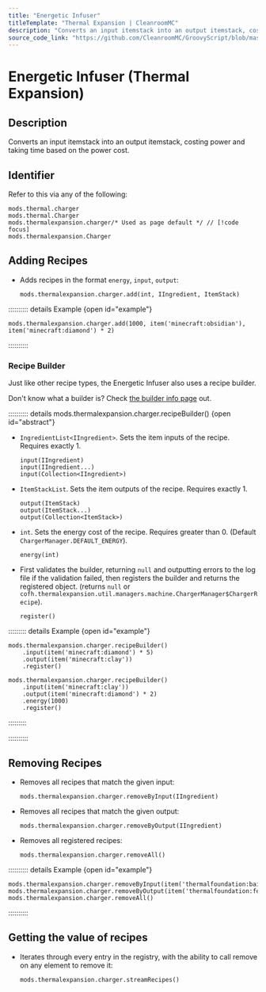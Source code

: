 ```yaml
---
title: "Energetic Infuser"
titleTemplate: "Thermal Expansion | CleanroomMC"
description: "Converts an input itemstack into an output itemstack, costing power and taking time based on the power cost."
source_code_link: "https://github.com/CleanroomMC/GroovyScript/blob/master/src/main/java/com/cleanroommc/groovyscript/compat/mods/thermalexpansion/machine/Charger.java"
---
```


# Energetic Infuser (Thermal Expansion)

## Description

Converts an input itemstack into an output itemstack, costing power and taking time based on the power cost.

## Identifier

Refer to this via any of the following:

```groovy:no-line-numbers {3}
mods.thermal.charger
mods.thermal.Charger
mods.thermalexpansion.charger/* Used as page default */ // [!code focus]
mods.thermalexpansion.Charger
```


## Adding Recipes

- Adds recipes in the format `energy`, `input`, `output`:

    ```groovy:no-line-numbers
    mods.thermalexpansion.charger.add(int, IIngredient, ItemStack)
    ```

:::::::::: details Example {open id="example"}
```groovy:no-line-numbers
mods.thermalexpansion.charger.add(1000, item('minecraft:obsidian'), item('minecraft:diamond') * 2)
```

::::::::::

### Recipe Builder

Just like other recipe types, the Energetic Infuser also uses a recipe builder.

Don't know what a builder is? Check [the builder info page](../../introduction/builder.md) out.

:::::::::: details mods.thermalexpansion.charger.recipeBuilder() {open id="abstract"}
- `IngredientList<IIngredient>`. Sets the item inputs of the recipe. Requires exactly 1.

    ```groovy:no-line-numbers
    input(IIngredient)
    input(IIngredient...)
    input(Collection<IIngredient>)
    ```

- `ItemStackList`. Sets the item outputs of the recipe. Requires exactly 1.

    ```groovy:no-line-numbers
    output(ItemStack)
    output(ItemStack...)
    output(Collection<ItemStack>)
    ```

- `int`. Sets the energy cost of the recipe. Requires greater than 0. (Default `ChargerManager.DEFAULT_ENERGY`).

    ```groovy:no-line-numbers
    energy(int)
    ```

- First validates the builder, returning `null` and outputting errors to the log file if the validation failed, then registers the builder and returns the registered object. (returns `null` or `cofh.thermalexpansion.util.managers.machine.ChargerManager$ChargerRecipe`).

    ```groovy:no-line-numbers
    register()
    ```

::::::::: details Example {open id="example"}
```groovy:no-line-numbers
mods.thermalexpansion.charger.recipeBuilder()
    .input(item('minecraft:diamond') * 5)
    .output(item('minecraft:clay'))
    .register()

mods.thermalexpansion.charger.recipeBuilder()
    .input(item('minecraft:clay'))
    .output(item('minecraft:diamond') * 2)
    .energy(1000)
    .register()
```

:::::::::

::::::::::

## Removing Recipes

- Removes all recipes that match the given input:

    ```groovy:no-line-numbers
    mods.thermalexpansion.charger.removeByInput(IIngredient)
    ```

- Removes all recipes that match the given output:

    ```groovy:no-line-numbers
    mods.thermalexpansion.charger.removeByOutput(IIngredient)
    ```

- Removes all registered recipes:

    ```groovy:no-line-numbers
    mods.thermalexpansion.charger.removeAll()
    ```

:::::::::: details Example {open id="example"}
```groovy:no-line-numbers
mods.thermalexpansion.charger.removeByInput(item('thermalfoundation:bait:1'))
mods.thermalexpansion.charger.removeByOutput(item('thermalfoundation:fertilizer:2'))
mods.thermalexpansion.charger.removeAll()
```

::::::::::

## Getting the value of recipes

- Iterates through every entry in the registry, with the ability to call remove on any element to remove it:

    ```groovy:no-line-numbers
    mods.thermalexpansion.charger.streamRecipes()
    ```
